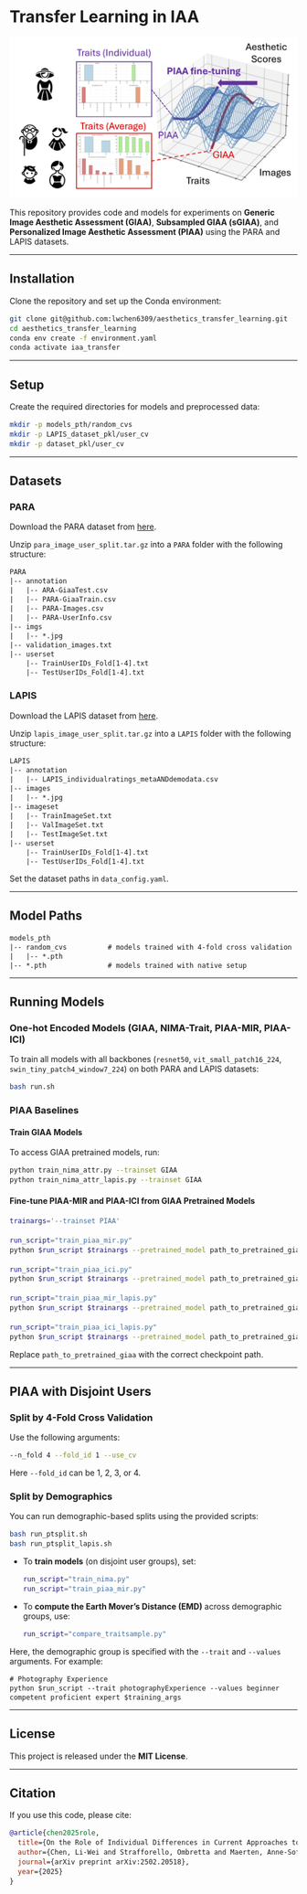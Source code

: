 # Transfer Learning in IAA

<p align="center">
  <img src="scheme.jpg" alt="Overview" width="600"/>
</p>


This repository provides code and models for experiments on **Generic Image Aesthetic Assessment (GIAA)**, **Subsampled GIAA (sGIAA)**, and **Personalized Image Aesthetic Assessment (PIAA)** using the PARA and LAPIS datasets.

---

## Installation

Clone the repository and set up the Conda environment:

```bash
git clone git@github.com:lwchen6309/aesthetics_transfer_learning.git
cd aesthetics_transfer_learning
conda env create -f environment.yaml
conda activate iaa_transfer
```

---

## Setup

Create the required directories for models and preprocessed data:

```bash
mkdir -p models_pth/random_cvs
mkdir -p LAPIS_dataset_pkl/user_cv
mkdir -p dataset_pkl/user_cv
```

---

## Datasets

### PARA

Download the PARA dataset from [here](https://cv-datasets.institutecv.com/#/data-sets).

Unzip `para_image_user_split.tar.gz` into a `PARA` folder with the following structure:

```
PARA
|-- annotation
|   |-- ARA-GiaaTest.csv
|   |-- PARA-GiaaTrain.csv
|   |-- PARA-Images.csv
|   |-- PARA-UserInfo.csv
|-- imgs
|   |-- *.jpg
|-- validation_images.txt
|-- userset
    |-- TrainUserIDs_Fold[1-4].txt
    |-- TestUserIDs_Fold[1-4].txt
```

### LAPIS

Download the LAPIS dataset from [here](git@github.com:Anne-SofieMaerten/LAPIS.git).

Unzip `lapis_image_user_split.tar.gz` into a `LAPIS` folder with the following structure:

```
LAPIS
|-- annotation
|   |-- LAPIS_individualratings_metaANDdemodata.csv
|-- images
|   |-- *.jpg
|-- imageset
|   |-- TrainImageSet.txt
|   |-- ValImageSet.txt
|   |-- TestImageSet.txt
|-- userset
    |-- TrainUserIDs_Fold[1-4].txt
    |-- TestUserIDs_Fold[1-4].txt
```

Set the dataset paths in `data_config.yaml`.

---

## Model Paths

```
models_pth
|-- random_cvs          # models trained with 4-fold cross validation
|   |-- *.pth
|-- *.pth               # models trained with native setup
```

---

## Running Models

### One-hot Encoded Models (GIAA, NIMA-Trait, PIAA-MIR, PIAA-ICI)

To train all models with all backbones (`resnet50`, `vit_small_patch16_224`, `swin_tiny_patch4_window7_224`) on both PARA and LAPIS datasets:

```bash
bash run.sh
```

### PIAA Baselines

#### Train GIAA Models

To access GIAA pretrained models, run:

```bash
python train_nima_attr.py --trainset GIAA
python train_nima_attr_lapis.py --trainset GIAA
```

#### Fine-tune PIAA-MIR and PIAA-ICI from GIAA Pretrained Models

```bash
trainargs='--trainset PIAA'

run_script="train_piaa_mir.py"
python $run_script $trainargs --pretrained_model path_to_pretrained_giaa

run_script="train_piaa_ici.py"
python $run_script $trainargs --pretrained_model path_to_pretrained_giaa

run_script="train_piaa_mir_lapis.py"
python $run_script $trainargs --pretrained_model path_to_pretrained_giaa

run_script="train_piaa_ici_lapis.py"
python $run_script $trainargs --pretrained_model path_to_pretrained_giaa
```

Replace `path_to_pretrained_giaa` with the correct checkpoint path.

---

## PIAA with Disjoint Users

### Split by 4-Fold Cross Validation

Use the following arguments:

```bash
--n_fold 4 --fold_id 1 --use_cv
```

Here `--fold_id` can be 1, 2, 3, or 4.

### Split by Demographics

You can run demographic-based splits using the provided scripts:

```bash
bash run_ptsplit.sh
bash run_ptsplit_lapis.sh
```

- To **train models** (on disjoint user groups), set:
  ```bash
  run_script="train_nima.py"
  run_script="train_piaa_mir.py"
  ```

- To **compute the Earth Mover’s Distance (EMD)** across demographic groups, use:
  ```bash
  run_script="compare_traitsample.py"
  ```

Here, the demographic group is specified with the `--trait` and `--values` arguments. For example:

```
# Photography Experience
python $run_script --trait photographyExperience --values beginner competent proficient expert $training_args
```

---

## License

This project is released under the **MIT License**.

---

## Citation

If you use this code, please cite:

```bibtex
@article{chen2025role,
  title={On the Role of Individual Differences in Current Approaches to Computational Image Aesthetics},
  author={Chen, Li-Wei and Strafforello, Ombretta and Maerten, Anne-Sofie and Tuytelaars, Tinne and Wagemans, Johan},
  journal={arXiv preprint arXiv:2502.20518},
  year={2025}
}
```

